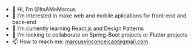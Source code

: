 - 👋 Hi, I’m @ItsAMeMarcus
- 👀 I’m interested in make web and mobile aplications for front-end and back-end
- 🌱 I’m currently learning React.js and Design Patterns
- 💞️ I’m looking to collaborate on Spring-Boot projects or Flutter projects
- 📫 How to reach me: marcusvinconceicao@gmail.com 

<!---
ItsAMeMarcus/ItsAMeMarcus is a ✨ special ✨ repository because its `README.md` (this file) appears on your GitHub profile.
You can click the Preview link to take a look at your changes.
--->
